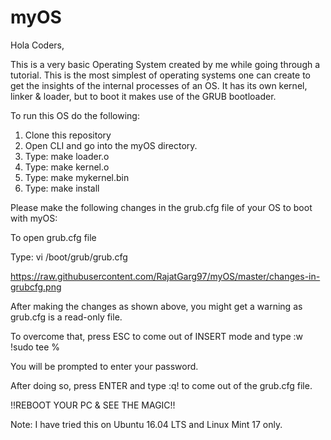 # myOS

Hola Coders,

This is a very basic Operating System created by me while going through a tutorial. This is the most simplest of operating systems
one can create to get the insights of the internal processes of an OS. 
It has its own kernel, linker & loader, but to boot it makes use of the GRUB bootloader.

To run this OS do the following:
1) Clone this repository
2) Open CLI and go into the myOS directory.
3) Type: make loader.o
4) Type: make kernel.o
5) Type: make mykernel.bin
6) Type: make install

Please make the following changes in the grub.cfg file of your OS to boot with myOS:

To open grub.cfg file

Type: vi /boot/grub/grub.cfg

https://raw.githubusercontent.com/RajatGarg97/myOS/master/changes-in-grubcfg.png

After making the changes as shown above, you might get a warning as grub.cfg is a read-only file.

To overcome that, press ESC to come out of INSERT mode and type :w !sudo tee %

You will be prompted to enter your password.

After doing so, press ENTER and type :q! to come out of the grub.cfg file.

!!REBOOT YOUR PC & SEE THE MAGIC!!

Note: I have tried this on Ubuntu 16.04 LTS and Linux Mint 17 only.
